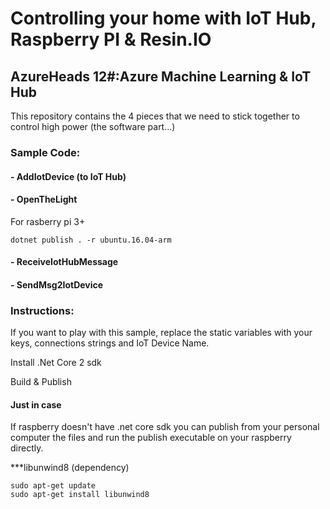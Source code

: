 # Controlling your home with IoT Hub, Raspberry PI & Resin.IO

## AzureHeads 12#:Azure Machine Learning & IoT Hub

This repository contains the 4 pieces that we need to stick together to
control high power (the software part...)

### Sample Code:
#### - AddIotDevice (to IoT Hub)
#### - OpenTheLight
For rasberry pi 3+
````
dotnet publish . -r ubuntu.16.04-arm
````
#### - ReceiveIotHubMessage
#### - SendMsg2IotDevice

### Instructions: 
If you want to play with this sample, replace the static variables with your 
keys, connections strings and IoT Device Name.

Install .Net Core 2 sdk

Build & Publish

#### Just in case
If raspberry doesn't have .net core sdk you can publish from
your personal computer the files and run the publish executable
on your raspberry directly.

***libunwind8 (dependency)
````
sudo apt-get update
sudo apt-get install libunwind8
````

